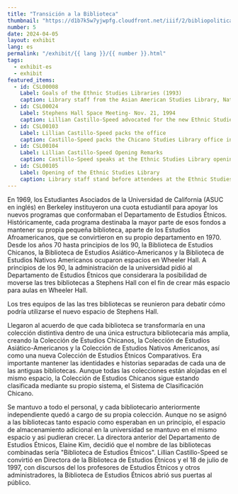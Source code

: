```yaml
---
title: "Transición a la Biblioteca"
thumbnail: "https://d1b7k5w7yjwpfg.cloudfront.net/iiif/2/bibliopolitica_CSL00105_CSL00105_001/full/800,/0/default.jpg"
number: 5
date: 2024-04-05
layout: exhibit
lang: es
permalink: "/exhibit/{{ lang }}/{{ number }}.html"
tags: 
  - exhibit-es
  - exhibit
featured_items:
  - id: CSL00008
    Label: Goals of the Ethnic Studies Libraries (1993)
    caption: Library staff from the Asian American Studies Library, Native American Studies Library, and Chicano Studies Library stated their combined missions and goals and presented them to the faculty of the Ethnic Studies Department. 
  - id: CSL00024
    Label: Stephens Hall Space Meeting- Nov. 21, 1994
    caption: Lillian Castillo-Speed advocated for the new Ethnic Studies Library to have sufficient space for its operations, staff and collections. 
  - id: CSL00103
    Label: Lillian Castillo-Speed packs the office
    caption: Castillo-Speed packs the Chicano Studies Library office in preparation to move to the new space in Stephens Hall. 
  - id: CSL00104
    Label: Lillian Castillo-Speed Opening Remarks
    caption: Castillo-Speed speaks at the Ethnic Studies Library opening celebration.
  - id: CSL00105
    Label: Opening of the Ethnic Studies Library
    caption: Library staff stand before attendees at the Ethnic Studies Library opening celebration on July 18, 1997
---
```

En 1969, los Estudiantes Asociados de la Universidad de California (ASUC en inglés) en Berkeley instituyeron una cuota estudiantil para apoyar los nuevos programas que conformaban el Departamento de Estudios Étnicos.  Históricamente, cada programa destinaba la mayor parte de esos fondos a mantener su propia pequeña biblioteca, aparte de los Estudios Afroamericanos, que se convirtieron en su propio departamento en 1970. Desde los años 70 hasta principios de los 90, la Biblioteca de Estudios Chicanos, la Biblioteca de Estudios Asiático-Americanos y la Biblioteca de Estudios Nativos Americanos ocuparon espacios en Wheeler Hall. A principios de los 90, la administración de la universidad pidió al Departamento de Estudios Étnicos que considerara la posibilidad de moverse las tres bibliotecas a Stephens Hall con el fin de crear más espacio para aulas en Wheeler Hall.

Los tres equipos de las las tres bibliotecas se reunieron para debatir cómo podría utilizarse el nuevo espacio de Stephens Hall. 

Llegaron al acuerdo de que cada biblioteca se transformaría en una colección distintiva dentro de una única estructura bibliotecaria más amplia, creando la Colección de Estudios Chicanos, la Colección de Estudios Asiático-Americanos y la Colección de Estudios Nativos Americanos, así como una nueva Colección de Estudios Étnicos Comparativos. Era importante mantener las identidades e historias separadas de cada una de las antiguas bibliotecas. Aunque todas las colecciones están alojadas en el mismo espacio, la Colección de Estudios Chicanos sigue estando clasificada mediante su propio sistema, el Sistema de Clasificación Chicano.  

Se mantuvo a todo el personal, y cada bibliotecario anteriormente independiente quedó a cargo de su propia colección.  Aunque no se asignó a las bibliotecas tanto espacio como esperaban en un principio, el espacio de almacenamiento adicional en la universidad se mantuvo en el mismo espacio y asi pudieran crecer. La directora anterior del Departamento de Estudios Étnicos, Elaine Kim, decidió que el nombre de las bibliotecas combinadas sería "Biblioteca de Estudios Étnicos". Lillian Castillo-Speed se convirtió en Directora de la Biblioteca de Estudios Étnicos y el 18 de julio de 1997, con discursos del los profesores de Estudios Étnicos y otros administradores, la Biblioteca de Estudios Étnicos abrió sus puertas al público.

